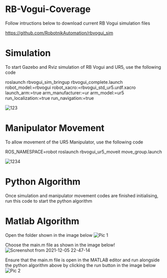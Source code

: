 # RB-Vogui-Coverage

Follow intructions below to download current RB Vogui simulation files

https://github.com/RobotnikAutomation/rbvogui_sim

# Simulation
To start Gazebo and Rviz simulation of RB Vogui and UR5, use the following code 

roslaunch rbvogui_sim_bringup rbvogui_complete.launch robot_model:=rbvogui robot_xacro:=rbvogui_std_ur5.urdf.xacro launch_arm:=true arm_manufacturer:=ur arm_model:=ur5 run_localization:=true run_navigation:=true

![123](https://user-images.githubusercontent.com/68841450/144745678-0ff4a351-a85f-4c21-bd91-fa59314aa724.png)

# Manipulator Movement
To allow movement of the UR5 Manipulator, use the following code

ROS_NAMESPACE=robot roslaunch rbvogui_ur5_moveit move_group.launch

![1234](https://user-images.githubusercontent.com/68841450/144745684-c13a5515-69f5-48c2-bb88-217121e155c2.png)

# Python Algorithm
Once simulation and manipulator movement codes are finished initialising, run this code to start the python algorithm



# Matlab Algorithm
Open the folder shown in the image below
![Pic 1](https://user-images.githubusercontent.com/68841450/144745525-cac5b59d-2302-46d9-9df0-10a21fd12ab1.png)

Choose the main.m file as shown in the image below!
![Screenshot from 2021-12-05 22-47-14](https://user-images.githubusercontent.com/68841450/144745721-75d6bf91-c1e1-4047-b536-3d560f3e1d1f.png)

Ensure that the main.m file is open in the MATLAB editor and run alongside the python algorithm above by clicking the run button in the image below
![Pic 2](https://user-images.githubusercontent.com/68841450/144745583-a23d31e7-1f99-43a5-a79d-584151145ed1.png)
